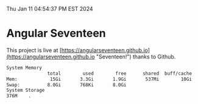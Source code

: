 Thu Jan 11 04:54:37 PM EST 2024

# Angular Seventeen


This project is live at [https://angularseventeen.github.io](https://angularseventeen.github.io "Seventeen!") thanks to Github.

```bash
System Memory
               total        used        free      shared  buff/cache   available
Mem:            15Gi       3.3Gi       1.9Gi       537Mi        10Gi        11Gi
Swap:          8.0Gi       768Ki       8.0Gi
System Storage
376M	.
```
```bash

